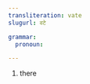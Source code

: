 ```yaml
---
transliteration: vate
slugurl: वटे

grammar: 
  pronoun:

---
```


<word-pos pos="pronoun">

<word-meanings>

1. there

</word-meanings>

</word-pos>


